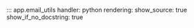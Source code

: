 ::: app.email_utils
    handler: python
    rendering:
      show_source: true
      show_if_no_docstring: true
